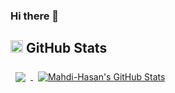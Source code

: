 ### Hi there 👋
<!--  GitHub Stats -->

<h2>
  <img class="emoji" alt="chart_with_upwards_trend" src="https://github.githubassets.com/images/icons/emoji/unicode/1f4c8.png" width="20" height="20">
  GitHub Stats
</h2>


<a href="https://github.com/Mahdi-Hasan">
  <img align="center" style="margin:0.5rem" src="https://github-readme-stats.vercel.app/api/top-langs/?username=Mahdi-Hasan&hide=html,css&title_color=ffffff&text_color=c9cacc&icon_color=4AB197&bg_color=1A2B34" />
</a>

<a href="https://github.com/Mahdi-Hasan">
  <img align="center" style="margin-left:0.5rem" src="https://github-readme-stats.vercel.app/api?username=Mahdi-Hasan&show_icons=true&line_height=27&count_private=true&title_color=ffffff&text_color=c9cacc&icon_color=4AB097&bg_color=1A2B34" alt="Mahdi-Hasan's GitHub Stats" />
</a>

<!--
**Mahdi-Hasan/Mahdi-Hasan** is a ✨ _special_ ✨ repository because its `README.md` (this file) appears on your GitHub profile.

Here are some ideas to get you started:

- 🔭 I’m currently working on ...
- 🌱 I’m currently learning ...
- 👯 I’m looking to collaborate on ...
- 🤔 I’m looking for help with ...
- 💬 Ask me about ...
- 📫 How to reach me: ...
- 😄 Pronouns: ...
- ⚡ Fun fact: ...
-->

